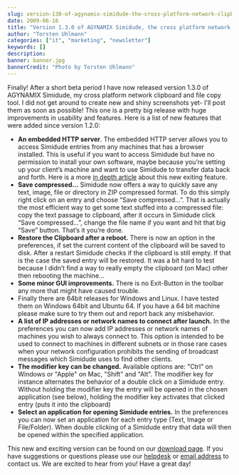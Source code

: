 ```yaml
---
slug: version-130-of-agynamix-simidude-the-cross-platform-network-clipboard-is-available
date: 2009-06-16
title: "Version 1.3.0 of AGYNAMIX Simidude, the cross platform network clipboard is available"
author: "Torsten Uhlmann"
categories: ["it", "marketing", "newsletter"]
keywords: []
description:
banner: banner.jpg
bannerCredit: "Photo by Torsten Uhlmann"
---
```


Finally! After a short beta period I have now released version 1.3.0 of AGYNAMIX Simidude, my cross platform network clipboard and file copy tool. I did not get around to create new and shiny screenshots yet- I'll post them as soon as possible! This one is a pretty big release with huge improvements in usability and features. Here is a list of new features that were added since version 1.2.0:

-   **An embedded HTTP server**. The embedded HTTP server allows you to access Simidude entries from any machines that has a browser installed. This is useful if you want to access Simidude but have no permission to install your own software, maybe because you’re setting up your client’s machine and want to use Simidude to transfer data back and forth. Here is a more [in depth article](../blog/2009/version-13-beta-of-the-network-clipboard-agynamix-simidude-is-coming/) about this new exiting feature.
-   **Save compressed…** Simidude now offers a way to quickly save any text, image, file or directory in ZIP compressed format. To do this simply right click on an entry and choose “Save compressed…”. That is actually the most efficient way to get some text stuffed into a compressed file: copy the text passage to clipboard, after it occurs in Simidude click “Save compressed…”, change the file name if you want and hit that big “Save” button. That’s it you’re done.
-   **Restore the Clipboard after a reboot.** There is now an option in the preferences, if set the current content of the clipboard will be saved to disk. After a restart Simidude checks if the clipboard is still empty. If that is the case the saved entry will be restored. It was a bit hard to test because I didn’t find a way to really empty the clipboard (on Mac) other then rebooting the machine…
-   **Some minor GUI improvements.** There is no Exit-Button in the toolbar any more that might have caused trouble.
-   Finally there are 64bit releases for Windows and Linux. I have tested them on Windows 64bit and Ubuntu 64. If you have a 64 bit machine please make sure to try them out and report back any misbehavior.
-   **A list of IP addresses or network names to connect after launch.** In the preferences you can now add IP addresses or network names of machines you wish to always connect to. This option is intended to be used to connect to machines in different subnets or in those rare cases when your network configuration prohibits the sending of broadcast messages which Simidude uses to find other clients.
-   **The modifier key can be changed.** Available options are: "Ctrl" on Windows or "Apple" on Mac, "Shift" and "Alt". The modifier key for instance alternates the behavior of a double click on a Simidude entry. Without holding the modifier key the entry will be opened in the chosen application (see below), holding the modifier key activates that clicked entry (puts it into the clipboard)
-   **Select an application for opening Simidude entries.** In the preferences you can now set an application for each entry type (Text, Image or File/Folder). When double clicking of a Simidude entry that data will then be opened within the specified application.

This new and exciting version can be found on our [download page](http://www.simidude.com/download). If you have suggestions or questions please use our [helpdesk](http://helpdesk.agynamix.de/index.php?pg=request) or [email address](mailto:tuhlmann@agynamix.de) to contact us. We are excited to hear from you! Have a great day!

